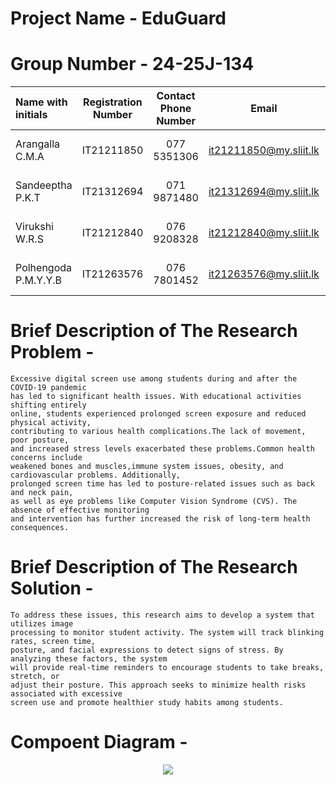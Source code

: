 # Project Name - EduGuard
# Group Number - 24-25J-134
| Name with initials | Registration Number | Contact Phone Number | Email                 | Badge         |
| :---               |     :---:           |          :---:       |         :---:         |       :---:   |
| Arangalla C.M.A    | IT21211850          | 077 5351306         | it21211850@my.sliit.lk| ![visitor badge](https://custom-icon-badges.demolab.com/badge/⭐-Leader-red)     |
| Sandeeptha P.K.T     | IT21312694          | 071 9871480          | it21312694@my.sliit.lk| ![visitor badge](https://custom-icon-badges.demolab.com/badge/⭐-Member-green)   |
| Virukshi W.R.S       | IT21212840          | 076 9208328          | it21212840@my.sliit.lk| ![visitor badge](https://custom-icon-badges.demolab.com/badge/⭐-Member-green)   |
| Polhengoda P.M.Y.Y.B | IT21263576          | 076 7801452          | it21263576@my.sliit.lk| ![visitor badge](https://custom-icon-badges.demolab.com/badge/⭐-Member-green)   |                     


# Brief Description of  The Research Problem -
```
Excessive digital screen use among students during and after the COVID-19 pandemic
has led to significant health issues. With educational activities shifting entirely
online, students experienced prolonged screen exposure and reduced physical activity,
contributing to various health complications.The lack of movement, poor posture,
and increased stress levels exacerbated these problems.Common health concerns include
weakened bones and muscles,immune system issues, obesity, and cardiovascular problems. Additionally, 
prolonged screen time has led to posture-related issues such as back and neck pain,
as well as eye problems like Computer Vision Syndrome (CVS). The absence of effective monitoring
and intervention has further increased the risk of long-term health consequences.
```

# Brief Description of  The Research Solution -
```
To address these issues, this research aims to develop a system that utilizes image
processing to monitor student activity. The system will track blinking rates, screen time,
posture, and facial expressions to detect signs of stress. By analyzing these factors, the system
will provide real-time reminders to encourage students to take breaks, stretch, or
adjust their posture. This approach seeks to minimize health risks associated with excessive
screen use and promote healthier study habits among students.

```

# Compoent Diagram - 

<p align="center">
   <img src ="https://github.com/user-attachments/assets/02643c2a-2e6a-4590-a759-be1b84d8acf5">

</p>
